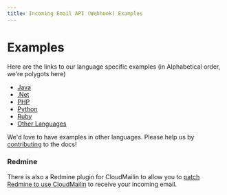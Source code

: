 ```yaml
---
title: Incoming Email API (Webhook) Examples
---
```


# Examples

Here are the links to our language specific examples (in Alphabetical order, we're polygots here)

 * [Java](/receiving_email/examples/java/)
 * [.Net](/receiving_email/examples/net/)
 * [PHP](/receiving_email/examples/php/)
 * [Python](/receiving_email/examples/python/)
 * [Ruby](/receiving_email/examples/ruby/)
 * [Other Languages](/receiving_email/examples/more/)
 
 We'd love to have examples in other languages. Please help us by [contributing](https://github.com/cloudmailin/docs.cloudmailin.com) to the docs!

### Redmine

There is also a Redmine plugin for CloudMailin to allow you to [patch Redmine to use CloudMailin](http://github.com/mtah/redmine_cloudmailin_handler) to receive your incoming email.
